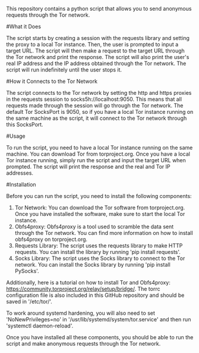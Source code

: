 This repository contains a python script that allows you to send anonymous requests through the Tor network.


#What it Does

The script starts by creating a session with the requests library and setting the proxy to a local Tor instance. Then, the user is prompted to input a target URL. The script will then make a request to the target URL through the Tor network and print the response. The script will also print the user's real IP address and the IP address obtained through the Tor network. The script will run indefinitely until the user stops it.


#How it Connects to the Tor Network

The script connects to the Tor network by setting the http and https proxies in the requests session to socks5h://localhost:9050. This means that all requests made through the session will go through the Tor network. The default Tor SocksPort is 9050, so if you have a local Tor instance running on the same machine as the script, it will connect to the Tor network through this SocksPort.


#Usage

To run the script, you need to have a local Tor instance running on the same machine. You can download Tor from torproject.org. Once you have a local Tor instance running, simply run the script and input the target URL when prompted. The script will print the response and the real and Tor IP addresses.


#Installation

Before you can run the script, you need to install the following components:
1. Tor Network: You can download the Tor software from torproject.org. Once you have installed the software, make sure to start the local Tor instance.
2. Obfs4proxy: Obfs4proxy is a tool used to scramble the data sent through the Tor network. You can find more information on how to install obfs4proxy on torproject.org.
3. Requests Library: The script uses the requests library to make HTTP requests. You can install the library by running 'pip install requests'.
4. Socks Library: The script uses the Socks library to connect to the Tor network. You can install the Socks library by running 'pip install PySocks'.

Additionally, here is a tutorial on how to install Tor and Obfs4proxy: https://community.torproject.org/relay/setup/bridge/. The torrc configuration file is also included in this GitHub repository and should be saved in '/etc/tor/'.

To work around systemd hardening, you will also need to set 'NoNewPrivileges=no' in '/usr/lib/systemd/system/tor.service' and then run 'systemctl daemon-reload'. 

Once you have installed all these components, you should be able to run the script and make anonymous requests through the Tor network.

